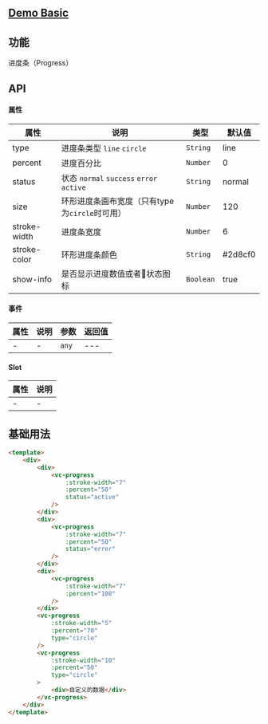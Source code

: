 ## [Demo Basic](https://wya-team.github.io/wya-vc/dist/progress/basic.html)
## 功能
进度条（Progress）

## API

#### 属性

属性 | 说明 | 类型 | 默认值
---|---|---|---
type | 进度条类型 `line` `circle` | `String` | line
percent | 进度百分比 | `Number` | 0 
status | 状态 `normal` `success` `error` `active` | `String` | normal
size | 环形进度条画布宽度（只有type为`circle`时可用） | `Number` | 120
stroke-width | 进度条宽度 | `Number` | 6
stroke-color | 环形进度条颜色 | `String` | #2d8cf0 
show-info | 是否显示进度数值或者状态图标 | `Boolean` | true

#### 事件

属性 | 说明 | 参数 | 返回值
---|---|---|---
- | - | `any`|---

#### Slot

属性 | 说明
---|---
- | -



## 基础用法

```html
<template>
    <div>
        <div>
            <vc-progress
                :stroke-width="7"
                :percent="50"
                status="active"
            />
        </div>
        <div>
            <vc-progress
                :stroke-width="7"
                :percent="50"
                status="error"
            />
        </div>
        <div>
            <vc-progress
                :stroke-width="7"
                :percent="100"
            />
        </div>
        <vc-progress
            :stroke-width="5" 
            :percent="70"
            type="circle"
        />
        <vc-progress
            :stroke-width="10" 
            :percent="50"
            type="circle"
        >
            <div>自定义的数据</div>
        </vc-progress>
    </div>
</template>
```